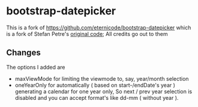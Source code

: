 # bootstrap-datepicker

This is a fork of https://github.com/eternicode/bootstrap-datepicker which is a fork of Stefan Petre's [original code](http://www.eyecon.ro/bootstrap-datepicker/);
All credits go out to them

## Changes
The options I added are
*   maxViewMode for limiting the viewmode to, say, year/month selection
*   oneYearOnly for automatically ( based on start-/endDate's year ) generating a calendar for one year only, So next / prev year selection is disabled and you can accept format's like dd-mm ( without year ).
